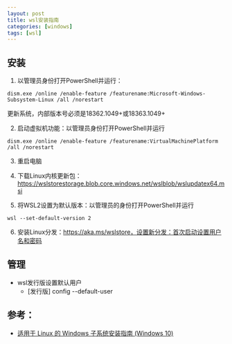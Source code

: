 ```yaml
---
layout: post
title: wsl安装指南
categories: [windows]
tags: [wsl]
---
```


## 安装

1. 以管理员身份打开PowerShell并运行：
```
dism.exe /online /enable-feature /featurename:Microsoft-Windows-Subsystem-Linux /all /norestart
```
更新系统，内部版本号必须是18362.1049+或18363.1049+

2. 启动虚拟机功能：以管理员身份打开PowerShell并运行 
```
dism.exe /online /enable-feature /featurename:VirtualMachinePlatform /all /norestart
```

3. 重启电脑

4. 下载Linux内核更新包：https://wslstorestorage.blob.core.windows.net/wslblob/wslupdatex64.msi

5. 将WSL2设置为默认版本：以管理员的身份打开PowerShell并运行
```
wsl --set-default-version 2
```

6. 安装Linux分发：https://aka.ms/wslstore，设置新分发：首次启动设置用户名和密码

## 管理

* wsl发行版设置默认用户
  * [发行版] config --default-user <USERNAME>

## 参考：

* [适用于 Linux 的 Windows 子系统安装指南 (Windows 10)](https://docs.microsoft.com/zh-cn/windows/wsl/install-win10)
